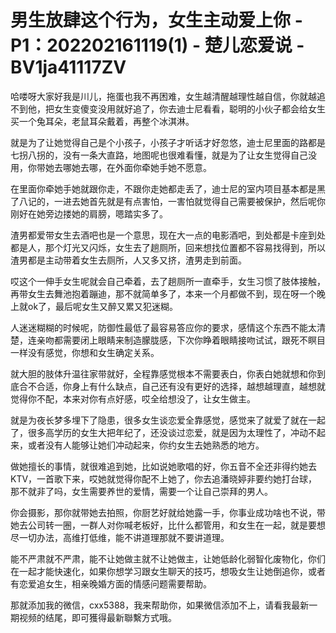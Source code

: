 # 男生放肆这个行为，女生主动爱上你 - P1：202202161119(1) - 楚儿恋爱说 - BV1ja41117ZV

哈喽呀大家好我是川儿，拖蛋也我不再困难，女生越清醒越理性越自信，你就越追不到他，把女生变傻变没用就好追了，你去迪士尼看看，聪明的小伙子都会给女生买一个兔耳朵，老鼠耳朵戴着，再整个冰淇淋。

就是为了让她觉得自己是个小孩子，小孩子才听话才好忽悠，迪士尼里面的路都是七拐八拐的，没有一条大直路，地图呢也很难看懂，就是为了让女生觉得自己没用，你带她去哪她去哪，在外面你牵她手她不愿意。

在里面你牵她手她就跟你走，不跟你走她都走丢了，迪士尼的室内项目基本都是黑了八记的，一进去她首先就是有点害怕，一害怕就觉得自己需要被保护，然后呢你刚好在她旁边搂她的肩膀，嗯踏实多了。

渣男都爱带女生去酒吧也是一个意思，现在大一点的电影酒吧，到处都是卡座到处都是人，那个灯光又闪烁，女生去了趟厕所，回来想找位置都不容易找得到，所以渣男都是主动带着女生去厕所，人又多又挤，渣男走到前面。

哎这个一伸手女生呢就会自己牵着，去了趟厕所一直牵手，女生习惯了肢体接触，再带女生去舞池抱着蹦迪，那不就简单多了，本来一个月都做不到，现在呀一个晚上就ok了，最后呢女生又醉又累又犯迷糊。

人迷迷糊糊的时候呢，防御性最低了最容易答应你的要求，感情这个东西不能太清楚，连亲吻都需要闭上眼睛来制造朦胧感，下次你睁着眼睛接吻试试，跟死不瞑目一样没有感觉，你想和女生确定关系。

就大胆的肢体升温往家带就好，全程靠感觉根本不需要表白，你表白她就想和你到底合不合适，你身上有什么缺点，自己还有没有更好的选择，越想越理直，越想就觉得你不配，本来对你有点好感，哎全给想没了，让女生做主。

就是为夜长梦多埋下了隐患，很多女生谈恋爱全靠感觉，感觉来了就爱了就在一起了，很多高学历的女生大把年纪了，还没谈过恋爱，就是因为太理性了，冲动不起来，或者没有人能够让她们冲动起来，你约女生去她熟悉的地方。

做她擅长的事情，就很难追到她，比如说她歌唱的好，你五音不全还非得约她去KTV，一首歌下来，哎她就觉得你配不上她了，你去追潘晓婷非要约她打台球，那不就非了吗，女生需要养世的爱情，需要一个让自己崇拜的男人。

你会摄影，那你就带她去拍照，你厨艺好就给她露一手，你事业成功啥也不说，带她去公司转一圈，一群人对你喊老板好，比什么都管用，和女生在一起，就是要想尽一切办法，高维打低维，能不讲道理那就不要讲道理。

能不严肃就不严肃，能不让她做主就不让她做主，让她低龄化弱智化废物化，你们在一起才能快速化，如果你想学习跟女生聊天的技巧，想吸女生让她倒追你，或者有恋爱追女生，相亲晚婚方面的情感问题需要帮助。

那就添加我的微信，cxx5388，我来帮助你，如果微信添加不上，请看我最新一期视频的结尾，即可獲得最新聯繫方式哦。